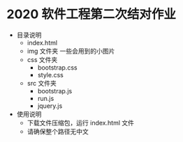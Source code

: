 # 2020 软件工程第二次结对作业
 - 目录说明
    - index.html
    - img 文件夹  一些会用到的小图片
    - css 文件夹
       - bootstrap.css
       - style.css
    - src 文件夹
       - bootstrap.js
       - run.js
       - jquery.js
 - 使用说明
    - 下载文件压缩包，运行 index.html 文件
    - 请确保整个路径无中文
